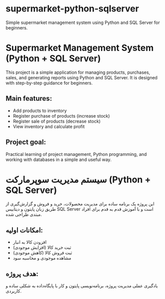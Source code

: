 # supermarket-python-sqlserver
Simple supermarket management system using Python and SQL Server for beginners.
# Supermarket Management System (Python + SQL Server)

This project is a simple application for managing products, purchases, sales, and generating reports using Python and SQL Server. It is designed with step-by-step guidance for beginners.

## Main features:
- Add products to inventory
- Register purchase of products (increase stock)
- Register sale of products (decrease stock)
- View inventory and calculate profit

## Project goal:
Practical learning of project management, Python programming, and working with databases in a simple and useful way.

# سیستم مدیریت سوپرمارکت (Python + SQL Server)  

این پروژه یک برنامه ساده برای مدیریت محصولات، خرید و فروش و گزارش‌گیری از طریق زبان پایتون و دیتابیس SQL Server است و با آموزش قدم به قدم برای افراد مبتدی طراحی شده.

## امکانات اولیه:
- افزودن کالا به انبار
- ثبت خرید کالا (افزایش موجودی)
- ثبت فروش کالا (کاهش موجودی)
- مشاهده موجودی و محاسبه سود

## هدف پروژه:
یادگیری عملی مدیریت پروژه، برنامه‌نویسی پایتون و کار با پایگاه‌داده به شکلی ساده و کاربردی.
